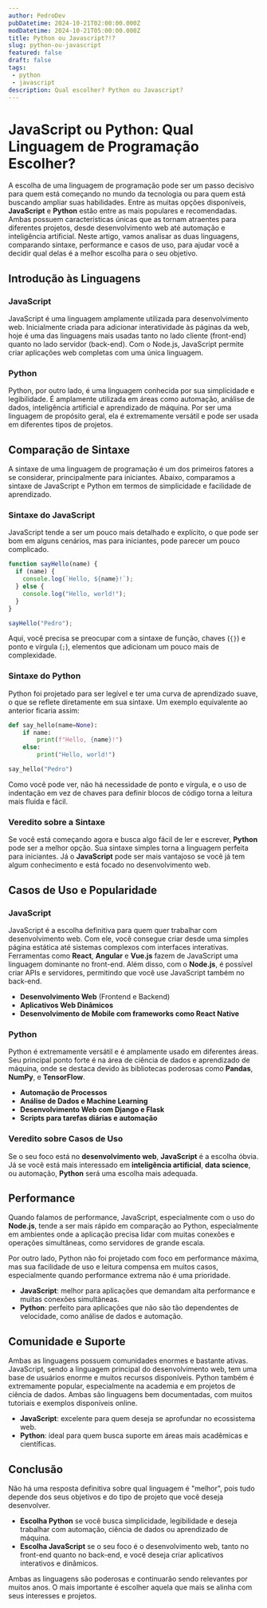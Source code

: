```yaml
---
author: PedroDev
pubDatetime: 2024-10-21T02:00:00.000Z
modDatetime: 2024-10-21T05:00:00.000Z
title: Python ou Javascript?!?
slug: python-ou-javascript
featured: false
draft: false
tags:
 - python
 - javascript
description: Qual escolher? Python ou Javascript?
---
```


# JavaScript ou Python: Qual Linguagem de Programação Escolher?

A escolha de uma linguagem de programação pode ser um passo decisivo para quem está começando no mundo da tecnologia ou para quem está buscando ampliar suas habilidades. Entre as muitas opções disponíveis, **JavaScript** e **Python** estão entre as mais populares e recomendadas. Ambas possuem características únicas que as tornam atraentes para diferentes projetos, desde desenvolvimento web até automação e inteligência artificial. Neste artigo, vamos analisar as duas linguagens, comparando sintaxe, performance e casos de uso, para ajudar você a decidir qual delas é a melhor escolha para o seu objetivo.

## Introdução às Linguagens

### JavaScript
JavaScript é uma linguagem amplamente utilizada para desenvolvimento web. Inicialmente criada para adicionar interatividade às páginas da web, hoje é uma das linguagens mais usadas tanto no lado cliente (front-end) quanto no lado servidor (back-end). Com o Node.js, JavaScript permite criar aplicações web completas com uma única linguagem.

### Python
Python, por outro lado, é uma linguagem conhecida por sua simplicidade e legibilidade. É amplamente utilizada em áreas como automação, análise de dados, inteligência artificial e aprendizado de máquina. Por ser uma linguagem de propósito geral, ela é extremamente versátil e pode ser usada em diferentes tipos de projetos.

## Comparação de Sintaxe

A sintaxe de uma linguagem de programação é um dos primeiros fatores a se considerar, principalmente para iniciantes. Abaixo, comparamos a sintaxe de JavaScript e Python em termos de simplicidade e facilidade de aprendizado.

### Sintaxe do JavaScript
JavaScript tende a ser um pouco mais detalhado e explícito, o que pode ser bom em alguns cenários, mas para iniciantes, pode parecer um pouco complicado.

```javascript
function sayHello(name) {
  if (name) {
    console.log(`Hello, ${name}!`);
  } else {
    console.log("Hello, world!");
  }
}

sayHello("Pedro");
```

Aqui, você precisa se preocupar com a sintaxe de função, chaves (`{}`) e ponto e vírgula (`;`), elementos que adicionam um pouco mais de complexidade.

### Sintaxe do Python
Python foi projetado para ser legível e ter uma curva de aprendizado suave, o que se reflete diretamente em sua sintaxe. Um exemplo equivalente ao anterior ficaria assim:

```python
def say_hello(name=None):
    if name:
        print(f"Hello, {name}!")
    else:
        print("Hello, world!")

say_hello("Pedro")
```

Como você pode ver, não há necessidade de ponto e vírgula, e o uso de indentação em vez de chaves para definir blocos de código torna a leitura mais fluida e fácil.

### Veredito sobre a Sintaxe
Se você está começando agora e busca algo fácil de ler e escrever, **Python** pode ser a melhor opção. Sua sintaxe simples torna a linguagem perfeita para iniciantes. Já o **JavaScript** pode ser mais vantajoso se você já tem algum conhecimento e está focado no desenvolvimento web.

## Casos de Uso e Popularidade

### JavaScript
JavaScript é a escolha definitiva para quem quer trabalhar com desenvolvimento web. Com ele, você consegue criar desde uma simples página estática até sistemas complexos com interfaces interativas. Ferramentas como **React**, **Angular** e **Vue.js** fazem de JavaScript uma linguagem dominante no front-end. Além disso, com o **Node.js**, é possível criar APIs e servidores, permitindo que você use JavaScript também no back-end.

- **Desenvolvimento Web** (Frontend e Backend)
- **Aplicativos Web Dinâmicos**
- **Desenvolvimento de Mobile com frameworks como React Native**

### Python
Python é extremamente versátil e é amplamente usado em diferentes áreas. Seu principal ponto forte é na área de ciência de dados e aprendizado de máquina, onde se destaca devido às bibliotecas poderosas como **Pandas**, **NumPy**, e **TensorFlow**.

- **Automação de Processos**
- **Análise de Dados e Machine Learning**
- **Desenvolvimento Web com Django e Flask**
- **Scripts para tarefas diárias e automação**

### Veredito sobre Casos de Uso
Se o seu foco está no **desenvolvimento web**, **JavaScript** é a escolha óbvia. Já se você está mais interessado em **inteligência artificial**, **data science**, ou automação, **Python** será uma escolha mais adequada.

## Performance

Quando falamos de performance, JavaScript, especialmente com o uso do **Node.js**, tende a ser mais rápido em comparação ao Python, especialmente em ambientes onde a aplicação precisa lidar com muitas conexões e operações simultâneas, como servidores de grande escala. 

Por outro lado, Python não foi projetado com foco em performance máxima, mas sua facilidade de uso e leitura compensa em muitos casos, especialmente quando performance extrema não é uma prioridade.

- **JavaScript**: melhor para aplicações que demandam alta performance e muitas conexões simultâneas.
- **Python**: perfeito para aplicações que não são tão dependentes de velocidade, como análise de dados e automação.

## Comunidade e Suporte

Ambas as linguagens possuem comunidades enormes e bastante ativas. JavaScript, sendo a linguagem principal do desenvolvimento web, tem uma base de usuários enorme e muitos recursos disponíveis. Python também é extremamente popular, especialmente na academia e em projetos de ciência de dados. Ambas são linguagens bem documentadas, com muitos tutoriais e exemplos disponíveis online.

- **JavaScript**: excelente para quem deseja se aprofundar no ecossistema web.
- **Python**: ideal para quem busca suporte em áreas mais acadêmicas e científicas.

## Conclusão

Não há uma resposta definitiva sobre qual linguagem é "melhor", pois tudo depende dos seus objetivos e do tipo de projeto que você deseja desenvolver.

- **Escolha Python** se você busca simplicidade, legibilidade e deseja trabalhar com automação, ciência de dados ou aprendizado de máquina.
- **Escolha JavaScript** se o seu foco é o desenvolvimento web, tanto no front-end quanto no back-end, e você deseja criar aplicativos interativos e dinâmicos.

Ambas as linguagens são poderosas e continuarão sendo relevantes por muitos anos. O mais importante é escolher aquela que mais se alinha com seus interesses e projetos.